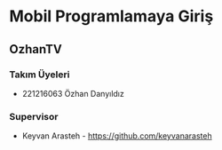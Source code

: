 # Mobil Programlamaya Giriş 
## OzhanTV

### Takım Üyeleri
- 221216063 Özhan Danyıldız

### Supervisor
- Keyvan Arasteh - https://github.com/keyvanarasteh


